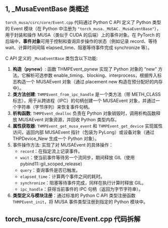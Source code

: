 ## 1, _MusaEventBase 类概述

`torch_musa/csrc/core/Event.cpp` 代码通过 Python C API 定义了 Python 类型的 Event 模块（在 Python 中注册为 `"torch_musa._MUSAC._MusaEventBase"`），用于封装和操作 MUSA（类似于 CUDA 的后端）上的事件对象。在 PyTorch 的后端中，**事件对象**可用于控制和查询异步操作的状态（例如记录 record、等待 wait、计算时间间隔 elapsed_time、阻塞等待事件完成 synchronize 等）。

C API 定义的 `_MusaEventBase` 类包含以下功能:

1. **构造（pynew）**: 函数 THMPEvent_pynew 实现了 Python 对象的 “new” 方法。它解析可选参数 enable_timing、blocking、interprocess，根据传入标志构造一个 MUSAEvent 对象（通过 placement new 构造在预分配好的内存中）。
2. **类方法创建**: `THMPEvent_from_ipc_handle` 是一个类方法（带 METH_CLASS 标志），用于从跨进程（IPC）的句柄创建一个 MUSAEvent 对象，并通过一个字符串（字节序列）来恢复事件句柄。
3. **析构函数**: `THMPEvent_dealloc` 负责在 Python 对象销毁时，调用析构函数释放 MUSAEvent 对象资源，并回收 Python 类型内存。
4. **属性获取器**: `THMPEvent_get_musa_event` 和 `THMPEvent_get_device` 实现属性访问，返回内部 MUSAEvent 指针（包装为 PyLong）或设备对象（通过 THPDevice_New 生成一个 Python 对象）。
5. 事件操作方法: 实现了对 MUSAEvent 的具体操作：
    - `record`：在指定流上记录事件。
    - `wait`：使当前事件等待另一个流同步，期间释放 GIL（使用pybind11::gil_scoped_release）
    - `query`：查询事件是否已触发。
    - `elapsed_time`：计算两个事件之间的耗时。
    - `synchronize`：阻塞等待事件完成，同样在执行计算时释放 GIL。
    - `ipc_handle`：获得当前事件的 IPC 句柄（返回为字节字符串）。
6. **类型定义与模块注册**：通过标准的 Python C API 类型注册函数 `THMPEvent_init`，将 MUSA 事件类型注册到指定的 Python 模块中。

## torch_musa/csrc/core/Event.cpp 代码拆解



